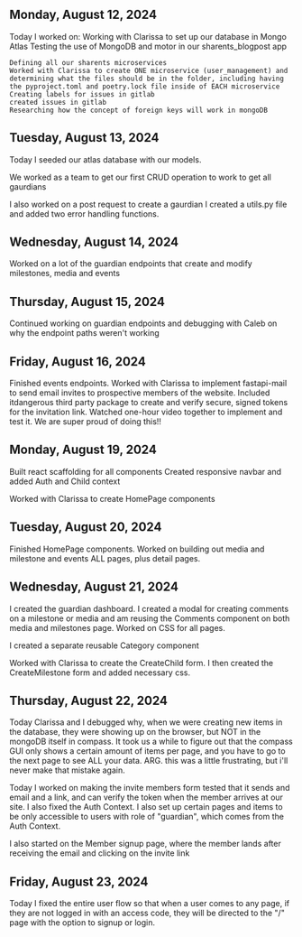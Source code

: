 ## Monday, August 12, 2024

Today I worked on:
Working with Clarissa to set up our database in Mongo Atlas
Testing the use of MongoDB and motor in our sharents_blogpost app

    Defining all our sharents microservices
    Worked with Clarissa to create ONE microservice (user_management) and determining what the files should be in the folder, including having the pyproject.toml and poetry.lock file inside of EACH microservice
    Creating labels for issues in gitlab
    created issues in gitlab
    Researching how the concept of foreign keys will work in mongoDB

## Tuesday, August 13, 2024

Today I seeded our atlas database with our models.

We worked as a team to get our first CRUD operation to work to get all gaurdians

I also worked on a post request to create a gaurdian
I created a utils.py file and added two error handling functions.

## Wednesday, August 14, 2024

Worked on a lot of the guardian endpoints that create and modify milestones, media and events

## Thursday, August 15, 2024

Continued working on guardian endpoints and debugging with Caleb on why the endpoint paths weren't working

## Friday, August 16, 2024

Finished events endpoints.
Worked with Clarissa to implement fastapi-mail to send email invites to prospective members of the website. Included itdangerous third party package to create and verify secure, signed tokens for the invitation link. Watched one-hour video together to implement and test it. We are super proud of doing this!!

## Monday, August 19, 2024

Built react scaffolding for all components
Created responsive navbar and added Auth and Child context

Worked with Clarissa to create HomePage components

## Tuesday, August 20, 2024

Finished HomePage components.
Worked on building out media and milestone and events ALL pages, plus detail pages.

## Wednesday, August 21, 2024

I created the guardian dashboard. I created a modal for creating comments on a milestone or media and am reusing the Comments component on both media and milestones page. Worked on CSS for all pages.

I created a separate reusable Category component

Worked with Clarissa to create the CreateChild form. I then created the CreateMilestone form and added necessary css.

## Thursday, August 22, 2024

Today Clarissa and I debugged why, when we were creating new items in the database, they were showing up on the browser, but NOT in the mongoDB itself in compass. It took us a while to figure out that the compass GUI only shows a certain amount of items per page, and you have to go to the next page to see ALL your data. ARG. this was a little frustrating, but i'll never make that mistake again.

Today I worked on making the invite members form tested that it sends and email and a link, and can verify the token when the member arrives at our site. I also fixed the Auth Context. I also set up certain pages and items to be only accessible to users with role of "guardian", which comes from the Auth Context.

I also started on the Member signup page, where the member lands after receiving the email and clicking on the invite link

## Friday, August 23, 2024

Today I fixed the entire user flow so that when a user comes to any page, if they are not logged in with an access code, they will be directed to the "/" page with the option to signup or login.
